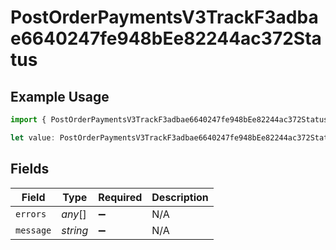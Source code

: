 # PostOrderPaymentsV3TrackF3adbae6640247fe948bEe82244ac372Status

## Example Usage

```typescript
import { PostOrderPaymentsV3TrackF3adbae6640247fe948bEe82244ac372Status } from "@dhaba/safepay-ts/models/operations";

let value: PostOrderPaymentsV3TrackF3adbae6640247fe948bEe82244ac372Status = {};
```

## Fields

| Field              | Type               | Required           | Description        |
| ------------------ | ------------------ | ------------------ | ------------------ |
| `errors`           | *any*[]            | :heavy_minus_sign: | N/A                |
| `message`          | *string*           | :heavy_minus_sign: | N/A                |